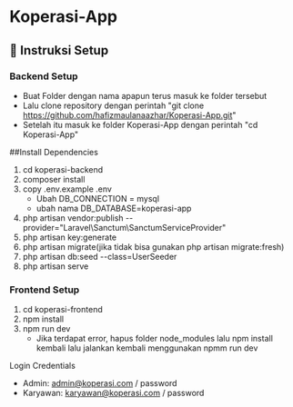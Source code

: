 # Koperasi-App

## 🚀 Instruksi Setup

### Backend Setup
- Buat Folder dengan nama apapun terus masuk ke folder tersebut
- Lalu clone repository dengan perintah "git clone https://github.com/hafizmaulanaazhar/Koperasi-App.git"
- Setelah itu masuk ke folder Koperasi-App dengan perintah "cd Koperasi-App"

##Install Dependencies
  1. cd koperasi-backend
  2. composer install
  3. copy .env.example .env
     - Ubah DB_CONNECTION = mysql
     - ubah nama DB_DATABASE=koperasi-app
  4. php artisan vendor:publish --provider="Laravel\Sanctum\SanctumServiceProvider"
  5. php artisan key:generate
  6. php artisan migrate(jika tidak bisa gunakan php artisan migrate:fresh)
  7. php artisan db:seed --class=UserSeeder
  8. php artisan serve

### Frontend Setup
1. cd koperasi-frontend
2. npm install
3. npm run dev
   - Jika terdapat error, hapus folder node_modules lalu npm install kembali lalu jalankan kembali menggunakan npmm run dev

Login Credentials
- Admin: admin@koperasi.com / password
- Karyawan: karyawan@koperasi.com / password
